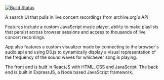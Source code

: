 
[![Build Status](https://travis-ci.org/jacobg1/Concert-search.svg?branch=master)](https://travis-ci.org/jacobg1/Concert-search)

A search UI that pulls in live concert recordings from archive.org's API.

Features include a custom JavaScript music player, ability to make playlists that persist across browser sessions and access to thousands of live concert recordings.

App also features a custom visualizer made by connecting to the browser's audio api and using D3.js to dynamically display a visual representation of the frequency of the sound waves for whichever song is playing.

The front end is built in ReactJS with HTML, CSS and JavaScript. The back end is built in ExpressJS, a Node based JavaScript framework. 
